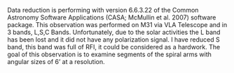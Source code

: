 Data reduction is performing with version 6.6.3.22 of the Common Astronomy Software Applications (CASA; McMullin et al. 2007) software package. 
This observation was performed on M31 via VLA Telescope and in 3 bands, L,S,C Bands. Unfortunately, due to the solar activities the L band has been lost and it did not have any polarization signal. 
I have reduced S band, this band was full of RFI, it could be considered as a hardwork. 
The goal of this observation is to examine segments of the spiral arms with angular sizes of 6’ at a resolution. 



